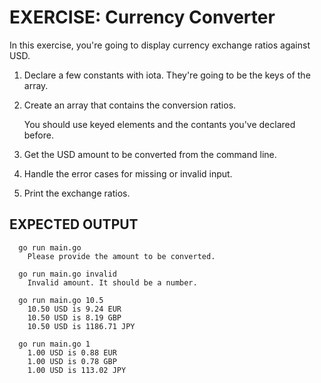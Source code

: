 # EXERCISE: Currency Converter

In this exercise, you're going to display currency exchange ratios
  against USD.

1. Declare a few constants with iota. They're going to be the keys
     of the array.

2. Create an array that contains the conversion ratios.

     You should use keyed elements and the contants you've declared before.

3. Get the USD amount to be converted from the command line.

4. Handle the error cases for missing or invalid input.

5. Print the exchange ratios.

## EXPECTED OUTPUT

```
  go run main.go
    Please provide the amount to be converted.
```

```
  go run main.go invalid
    Invalid amount. It should be a number.
```

```
  go run main.go 10.5
    10.50 USD is 9.24 EUR
    10.50 USD is 8.19 GBP
    10.50 USD is 1186.71 JPY
```

```
  go run main.go 1
    1.00 USD is 0.88 EUR
    1.00 USD is 0.78 GBP
    1.00 USD is 113.02 JPY
```
